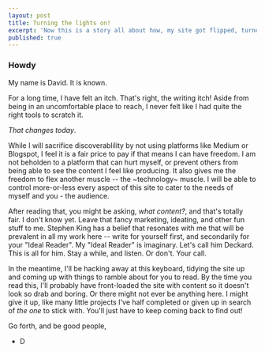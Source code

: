 ```yaml
---
layout: post
title: Turning the lights on!
excerpt: 'Now this is a story all about how, my site got flipped, turned upside down'
published: true
---
```


### Howdy

My name is David. It is known. 

  For a long time, I have felt an itch. That's right, the writing itch! Aside from being in an uncomfortable place to reach, I never felt like I had quite the right tools to scratch it.

*That changes today*. 

  While I will sacrifice discoverablility by not using platforms like Medium or Blogspot, I feel it is a fair price to pay if that means I can have freedom. I am not beholden to a platform that can hurt myself, or prevent others from being able to see the content I feel like producing. It also gives me the freedom to flex another muscle -- the ~technology~ muscle. I will be able to control more-or-less every aspect of this site to cater to the needs of myself and you - the audience.

  After reading that, you might be asking, *what content?*, and that's totally fair. I don't know yet. Leave that fancy marketing, ideating, and other fun stuff to me. Stephen King has a belief that resonates with me that will be prevalent in all my work here -- write for yourself first, and secondarily for your "Ideal Reader". My "Ideal Reader" is imaginary. Let's call him Deckard. This is all for him. Stay a while, and listen. Or don't. Your call.

  In the meantime, I'll be hacking away at this keyboard, tidying the site up and coming up with things to ramble about for you to read. By the time you read this, I'll probably have front-loaded the site with content so it doesn't look so drab and boring. Or there might not ever be anything here. I might give it up, like many little projects I've half completed or given up in search of *the one* to stick with. You'll just have to keep coming back to find out!


Go forth, and be good people,
- D
